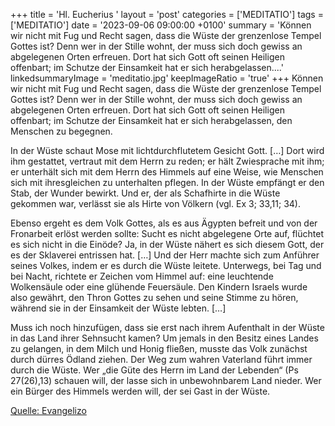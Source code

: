 +++
title = 'Hl. Eucherius  '
layout = 'post'
categories = ['MEDITATIO']
tags = ['MEDITATIO']
date = '2023-09-06 09:00:00 +0100'
summary = 'Können wir nicht mit Fug und Recht sagen, dass die Wüste der grenzenlose Tempel Gottes ist? Denn wer in der Stille wohnt, der muss sich doch gewiss an abgelegenen Orten erfreuen. Dort hat sich Gott oft seinen Heiligen offenbart; im Schutze der Einsamkeit hat er sich herabgelassen....'
linkedsummaryImage = 'meditatio.jpg'
keepImageRatio = 'true'
+++
Können wir nicht mit Fug und Recht sagen, dass die Wüste der grenzenlose Tempel Gottes ist? Denn wer in der Stille wohnt, der muss sich doch gewiss an abgelegenen Orten erfreuen. Dort hat sich Gott oft seinen Heiligen offenbart; im Schutze der Einsamkeit hat er sich herabgelassen, den Menschen zu begegnen.<!--more-->

In der Wüste schaut Mose mit lichtdurchflutetem Gesicht Gott. […] Dort wird ihm gestattet, vertraut mit dem Herrn zu reden; er hält Zwiesprache mit ihm; er unterhält sich mit dem Herrn des Himmels auf eine Weise, wie Menschen sich mit ihresgleichen zu unterhalten pflegen. In der Wüste empfängt er den Stab, der Wunder bewirkt. Und er, der als Schafhirte in die Wüste gekommen war, verlässt sie als Hirte von Völkern (vgl. Ex 3; 33,11; 34).

Ebenso ergeht es dem Volk Gottes, als es aus Ägypten befreit und von der Fronarbeit erlöst werden sollte: Sucht es nicht abgelegene Orte auf, flüchtet es sich nicht in die Einöde? Ja, in der Wüste nähert es sich diesem Gott, der es der Sklaverei entrissen hat. […] Und der Herr machte sich zum Anführer seines Volkes, indem er es durch die Wüste leitete. Unterwegs, bei Tag und bei Nacht, richtete er Zeichen vom Himmel auf: eine leuchtende Wolkensäule oder eine glühende Feuersäule. Den Kindern Israels wurde also gewährt, den Thron Gottes zu sehen und seine Stimme zu hören, während sie in der Einsamkeit der Wüste lebten. […]

Muss ich noch hinzufügen, dass sie erst nach ihrem Aufenthalt in der Wüste in das Land ihrer Sehnsucht kamen? Um jemals in den Besitz eines Landes zu gelangen, in dem Milch und Honig fließen, musste das Volk zunächst durch dürres Ödland ziehen. Der Weg zum wahren Vaterland führt immer durch die Wüste. Wer „die Güte des Herrn im Land der Lebenden“ (Ps 27(26),13) schauen will, der lasse sich in unbewohnbarem Land nieder. Wer ein Bürger des Himmels werden will, der sei Gast in der Wüste.



[Quelle: Evangelizo](https://evangeliumtagfuertag.org/DE/gospel)

